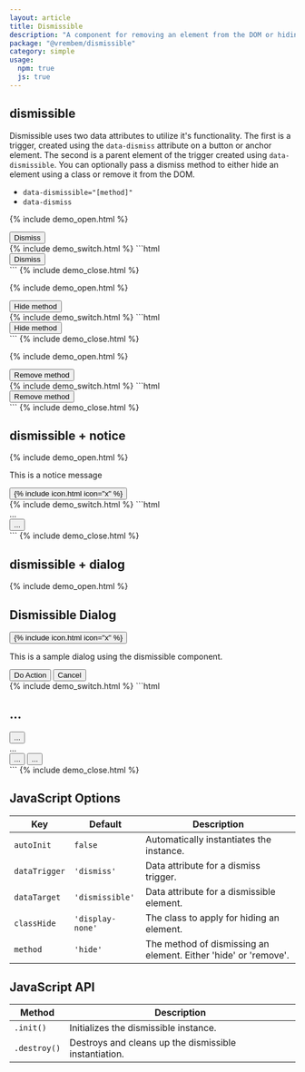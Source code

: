 ```yaml
---
layout: article
title: Dismissible
description: "A component for removing an element from the DOM or hiding it with a CSS class."
package: "@vrembem/dismissible"
category: simple
usage:
  npm: true
  js: true
---
```


## dismissible

Dismissible uses two data attributes to utilize it's functionality. The first is a trigger, created using the `data-dismiss` attribute on a button or anchor element. The second is a parent element of the trigger created using `data-dismissible`. You can optionally pass a dismiss method to either hide an element using a class or remove it from the DOM.

* `data-dismissible="[method]"`
* `data-dismiss`

{% include demo_open.html %}
<div class="padding background_shade radius" data-dismissible>
  <button class="link" data-dismiss>Dismiss</button>
</div>
{% include demo_switch.html %}
```html
<div data-dismissible>
  <button data-dismiss>Dismiss</button>
</div>
```
{% include demo_close.html %}

{% include demo_open.html %}
<div class="padding background_shade radius" data-dismissible="hide">
  <button class="link" data-dismiss>Hide method</button>
</div>
{% include demo_switch.html %}
```html
<div data-dismissible="hide">
  <button data-dismiss>Hide method</button>
</div>
```
{% include demo_close.html %}

{% include demo_open.html %}
<div class="padding background_shade radius" data-dismissible="remove">
  <button class="link" data-dismiss>Remove method</button>
</div>
{% include demo_switch.html %}
```html
<div data-dismissible="remove">
  <button data-dismiss>Remove method</button>
</div>
```
{% include demo_close.html %}

## dismissible + notice

{% include demo_open.html %}
<div data-dismissible class="notice notice_state_success">
  <div class="notice__body">
    <p>This is a notice message</p>
  </div>
  <div class="notice__actions">
    <button data-dismiss class="icon-action">
      {% include icon.html icon="x" %}
    </button>
  </div>
</div>
{% include demo_switch.html %}
```html
<div data-dismissible class="notice notice_state_success">
  <div class="notice__body">...</div>
  <div class="notice__actions">
    <button data-dismiss class="icon-action">...</button>
  </div>
</div>
```
{% include demo_close.html %}

## dismissible + dialog

{% include demo_open.html %}
<div data-dismissible class="dialog">
  <div class="dialog__header">
    <h2 class="dialog__title">Dismissible Dialog</h2>
    <button data-dismiss class="icon-action icon-action_color_subtle">
      {% include icon.html icon="x" %}
    </button>
  </div>
  <div class="dialog__body">
    <p>This is a sample dialog using the dismissible component.</p>
  </div>
  <div class="dialog__footer flex_justify_end">
    <div class="button-group">
      <button data-dismiss class="button button_color_primary">
        Do Action
      </button>
      <button data-dismiss class="button">
        Cancel
      </button>
    </div>
  </div>
</div>
{% include demo_switch.html %}
```html
<div data-dismissible class="dialog">
  <div class="dialog__header">
    <h2 class="dialog__title">...</h2>
    <button data-dismiss class="icon-action icon-action_color_subtle">...</button>
  </div>
  <div class="dialog__body">...</div>
  <div class="dialog__footer flex_justify_end">
    <div class="button-group">
      <button data-dismiss class="button button_color_primary">...</button>
      <button data-dismiss class="button">...</button>
    </div>
  </div>
</div>
```
{% include demo_close.html %}

## JavaScript Options

<div class="scroll-box">
  <table class="table table_style_bordered table_zebra table_hover table_responsive_lg">
    <thead>
      <tr>
        <th>Key</th>
        <th>Default</th>
        <th>Description</th>
      </tr>
    </thead>
    <tbody>
      <tr>
        <td data-mobile-label="Key"><code class="code text_nowrap">autoInit</code></td>
        <td data-mobile-label="Default"><code class="code color_secondary text_nowrap">false</code></td>
        <td data-mobile-label="Desc">Automatically instantiates the instance.</td>
      </tr>
      <tr>
        <td data-mobile-label="Key"><code class="code text_nowrap">dataTrigger</code></td>
        <td data-mobile-label="Default"><code class="code color_secondary text_nowrap">'dismiss'</code></td>
        <td data-mobile-label="Desc">Data attribute for a dismiss trigger.</td>
      </tr>
      <tr>
        <td data-mobile-label="Key"><code class="code text_nowrap">dataTarget</code></td>
        <td data-mobile-label="Default"><code class="code color_secondary text_nowrap">'dismissible'</code></td>
        <td data-mobile-label="Desc">Data attribute for a dismissible element.</td>
      </tr>
      <tr>
        <td data-mobile-label="Key"><code class="code text_nowrap">classHide</code></td>
        <td data-mobile-label="Default"><code class="code color_secondary text_nowrap">'display-none'</code></td>
        <td data-mobile-label="Desc">The class to apply for hiding an element.</td>
      </tr>
      <tr>
        <td data-mobile-label="Key"><code class="code text_nowrap">method</code></td>
        <td data-mobile-label="Default"><code class="code color_secondary text_nowrap">'hide'</code></td>
        <td data-mobile-label="Desc">The method of dismissing an element. Either 'hide' or 'remove'.</td>
      </tr>
    </tbody>
  </table>
</div>

## JavaScript API

<div class="scroll-box">
  <table class="table table_style_bordered table_zebra table_hover table_responsive_lg">
    <thead>
      <tr>
        <th>Method</th>
        <th>Description</th>
      </tr>
    </thead>
    <tbody>
      <tr>
        <td data-mobile-label="Method"><code class="code text_nowrap">.init()</code></td>
        <td data-mobile-label="Desc">Initializes the dismissible instance.</td>
      </tr>
      <tr>
        <td data-mobile-label="Method"><code class="code text_nowrap">.destroy()</code></td>
        <td data-mobile-label="Desc">Destroys and cleans up the dismissible instantiation.</td>
      </tr>
    </tbody>
  </table>
</div>
